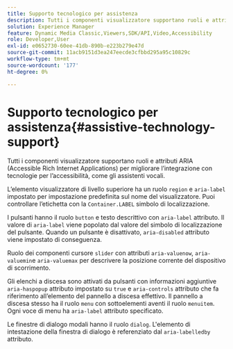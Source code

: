 ```yaml
---
title: Supporto tecnologico per assistenza
description: Tutti i componenti visualizzatore supportano ruoli e attributi ARIA (Accessible Rich Internet Applications) per migliorare l’integrazione con tecnologie per l’accessibilità, come gli assistenti vocali.
solution: Experience Manager
feature: Dynamic Media Classic,Viewers,SDK/API,Video,Accessibility
role: Developer,User
exl-id: e0652730-60ee-41db-890b-e223b279e47d
source-git-commit: 11acb9151d3ea247eecde3cfbbd295a95c10829c
workflow-type: tm+mt
source-wordcount: '177'
ht-degree: 0%

---
```


# Supporto tecnologico per assistenza{#assistive-technology-support}

Tutti i componenti visualizzatore supportano ruoli e attributi ARIA (Accessible Rich Internet Applications) per migliorare l’integrazione con tecnologie per l’accessibilità, come gli assistenti vocali.

L’elemento visualizzatore di livello superiore ha un ruolo `region` e `aria-label` impostato per impostazione predefinita sul nome del visualizzatore. Puoi controllare l’etichetta con la `Container.LABEL` simbolo di localizzazione.

I pulsanti hanno il ruolo `button` e testo descrittivo con `aria-label` attributo. Il valore di `aria-label` viene popolato dal valore del simbolo di localizzazione del pulsante. Quando un pulsante è disattivato, `aria-disabled` attributo viene impostato di conseguenza.

Ruolo dei componenti cursore `slider` con attributi `aria-valuenow`, `aria-valuemin`e `aria-valuemax` per descrivere la posizione corrente del dispositivo di scorrimento.

Gli elenchi a discesa sono attivati da pulsanti con informazioni aggiuntive `aria-haspopup` attributo impostato su `true` e `aria-controls` attributo che fa riferimento all’elemento del pannello a discesa effettivo. Il pannello a discesa stesso ha il ruolo `menu` con sottoelementi aventi il ruolo `menuitem`. Ogni voce di menu ha `aria-label` attributo specificato.

Le finestre di dialogo modali hanno il ruolo `dialog`. L&#39;elemento di intestazione della finestra di dialogo è referenziato dal `aria-labelledby` attributo.
